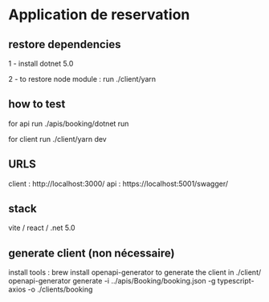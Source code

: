 # Application de reservation 

## restore dependencies

1 - install dotnet 5.0

2 - to restore node module : run ./client/yarn

## how to test 

for api run ./apis/booking/dotnet run

for client run ./client/yarn dev

## URLS 

client : http://localhost:3000/
api : https://localhost:5001/swagger/

## stack

vite / react / .net 5.0

## generate client (non nécessaire)

install tools : brew install openapi-generator
to generate the client in ./client/
openapi-generator generate -i ../apis/Booking/booking.json -g typescript-axios -o ./clients/booking